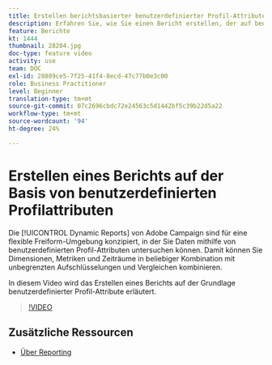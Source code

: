 ```yaml
---
title: Erstellen berichtsbasierter benutzerdefinierter Profil-Attribute
description: Erfahren Sie, wie Sie einen Bericht erstellen, der auf benutzerspezifischen Profil-Attributen basiert.
feature: Berichte
kt: 1444
thumbnail: 28204.jpg
doc-type: feature video
activity: use
team: DOC
exl-id: 28889ce5-7f25-41f4-8ecd-47c77b0e3c00
role: Business Practitioner
level: Beginner
translation-type: tm+mt
source-git-commit: 07c2696cbdc72e24563c5d1442bf5c39b22d5a22
workflow-type: tm+mt
source-wordcount: '94'
ht-degree: 24%

---
```


# Erstellen eines Berichts auf der Basis von benutzerdefinierten Profilattributen

Die [!UICONTROL Dynamic Reports] von Adobe Campaign sind für eine flexible Freiform-Umgebung konzipiert, in der Sie Daten mithilfe von benutzerdefinierten Profil-Attributen untersuchen können. Damit können Sie Dimensionen, Metriken und Zeiträume in beliebiger Kombination mit unbegrenzten Aufschlüsselungen und Vergleichen kombinieren.

In diesem Video wird das Erstellen eines Berichts auf der Grundlage benutzerdefinierter Profil-Attribute erläutert.

>[!VIDEO](https://video.tv.adobe.com/v/28204?quality=12)

## Zusätzliche Ressourcen

* [Über Reporting](https://docs.adobe.com/content/help/de-DE/campaign-standard/using/reporting/about-reporting/about-dynamic-reports.html)
